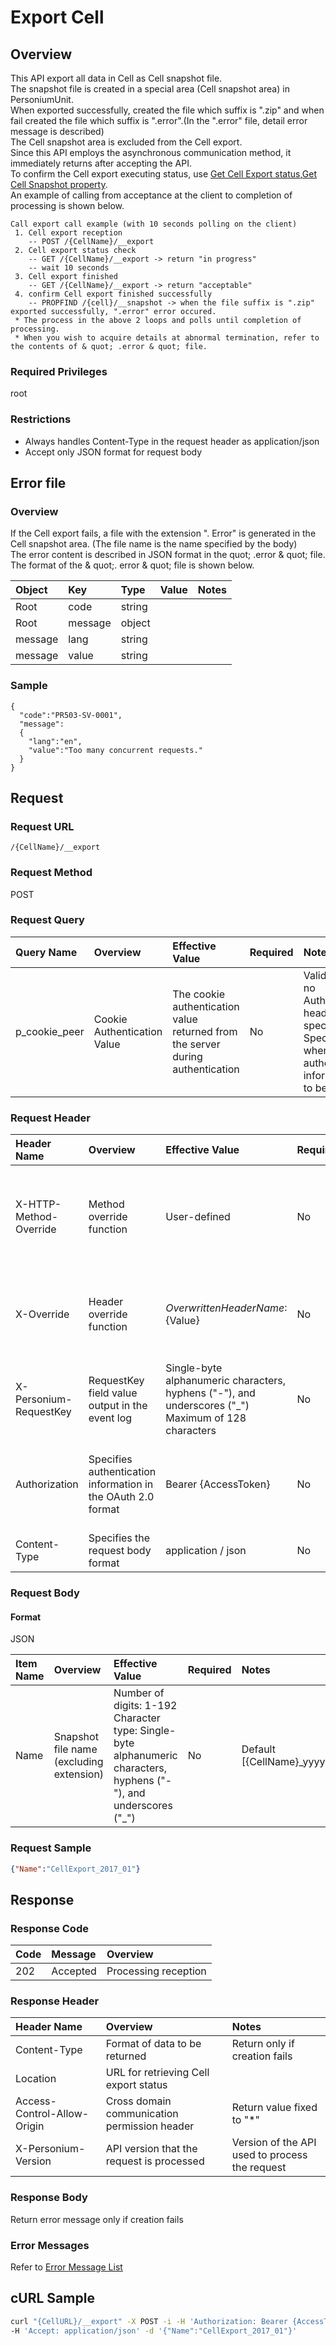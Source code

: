 # Export Cell

## Overview

This API export all data in Cell as Cell snapshot file.  
The snapshot file is created in a special area (Cell snapshot area) in PersoniumUnit.  
When exported successfully, created the file which suffix is ".zip" and when fail created the file which suffix is ".error".(In the ".error" file, detail error message is described)  
The Cell snapshot area is excluded from the Cell export.  
Since this API employs the asynchronous communication method, it immediately returns after accepting the API.  
To confirm the Cell export executing status, use [Get Cell Export status](502_Progress_of_Export_Cell.md),[Get Cell Snapshot property](505_Get_Property_Snapshot_Cell.md).  
An example of calling from acceptance at the client to completion of processing is shown below.

```
Call export call example (with 10 seconds polling on the client)
 1. Cell export reception
    -- POST /{CellName}/__export
 2. Cell export status check
    -- GET /{CellName}/__export -> return "in progress"
    -- wait 10 seconds
 3. Cell export finished
    -- GET /{CellName}/__export -> return "acceptable"
 4. confirm Cell export finished successfully
    -- PROPFIND /{cell}/__snapshot -> when the file suffix is ".zip" exported successfully, ".error" error occured.
 * The process in the above 2 loops and polls until completion of processing.
 * When you wish to acquire details at abnormal termination, refer to the contents of & quot; .error & quot; file.
```

### Required Privileges

root

### Restrictions

* Always handles Content-Type in the request header as application/json
* Accept only JSON format for request body


## Error file

### Overview

If the Cell export fails, a file with the extension ". Error" is generated in the Cell snapshot area. (The file name is the name specified by the body)<br>The error content is described in JSON format in the quot; .error & quot; file.<br>The format of the & quot;. error & quot; file is shown below.

|Object|Key|Type|Value|Notes|
|:--|:--|:--|:--|:--|
|Root|code|string|||
|Root|message|object|||
|message|lang|string|||
|message|value|string|||

### Sample

```
{
  "code":"PR503-SV-0001",
  "message":
  {
    "lang":"en",
    "value":"Too many concurrent requests."
  }
}
```


## Request

### Request URL

```
/{CellName}/__export
```

### Request Method

POST

### Request Query

|Query Name|Overview|Effective Value|Required|Notes|
|:--|:--|:--|:--|:--|
|p_cookie_peer|Cookie Authentication Value|The cookie authentication value returned from the server during authentication|No|Valid only if no Authorization header specified<br>Specify this when cookie authentication information is to be used|

### Request Header

|Header Name|Overview|Effective Value|Required|Notes|
|:--|:--|:--|:--|:--|
|X-HTTP-Method-Override|Method override function|User-defined|No|When this value is specified at the time of request in the POST method, the specified value is used as a method.|
|X-Override|Header override function|${OverwrittenHeaderName}:${Value}|No|Overwrite normal HTTP header value. To overwrite multiple headers, specify multiple X-Override headers.|
|X-Personium-RequestKey|RequestKey field value output in the event log|Single-byte alphanumeric characters, hyphens ("-"), and underscores ("_")<br>Maximum of 128 characters|No|PCS-${UNIXtime} by default|
|Authorization|Specifies authentication information in the OAuth 2.0 format|Bearer {AccessToken}|No|* Authentication tokens are the tokens acquired using the Authentication Token Acquisition API|
|Content-Type|Specifies the request body format|application / json|No|[application/json] by default|

### Request Body

#### Format

JSON

|Item Name|Overview|Effective Value|Required|Notes|
|:--|:--|:--|:--|:--|
|Name|Snapshot file name (excluding extension)|Number of digits: 1-192<br>Character type: Single-byte alphanumeric characters, hyphens ("-"), and underscores ("_")|No|Default [{CellName}_yyyyMMdd_HHmmss]|

### Request Sample

```json
{"Name":"CellExport_2017_01"}
```


## Response

### Response Code

|Code|Message|Overview|
|:--|:--|:--|
|202|Accepted|Processing reception|

### Response Header

|Header Name|Overview|Notes|
|:--|:--|:--|
|Content-Type|Format of data to be returned|Return only if creation fails|
|Location|URL for retrieving Cell export status||
|Access-Control-Allow-Origin|Cross domain communication permission header|Return value fixed to "*"|
|X-Personium-Version|API version that the request is processed|Version of the API used to process the request|

### Response Body

Return error message only if creation fails

### Error Messages

Refer to [Error Message List](004_Error_Messages.md)


## cURL Sample

```sh
curl "{CellURL}/__export" -X POST -i -H 'Authorization: Bearer {AccessToken}' \
-H 'Accept: application/json' -d '{"Name":"CellExport_2017_01"}'
```

